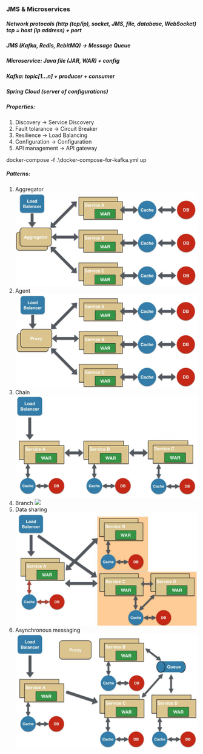 ### JMS & Microservices

##### Network protocols (http (tcp/ip), socket, JMS, file, database, WebSocket)  tcp = host (ip address) + port

##### JMS (Kafka, Redis, RebitMQ) -> Message Queue

##### Microservice: Java file (JAR, WAR) + config

##### Kafka: topic[1...n] + producer + consumer

##### Spring Cloud (server of configurations)

##### Properties:

1. Discovery -> Service Discovery
2. Fault tolarance -> Circuit Breaker
3. Resilience -> Load Balancing
4. Configuration -> Configuration
5. API management -> API gateway

docker-compose -f .\docker-compose-for-kafka.yml up

##### Patterns:

1. Aggregator
   ![](pattern_1.png)
2. Agent
   ![](pattern_2.png)
3. Chain
   ![](pattern_3.png)
4. Branch
   ![](pattern_4.png)
5. Data sharing
   ![](pattern_5.png)
6. Asynchronous messaging
   ![](pattern_6.png)


